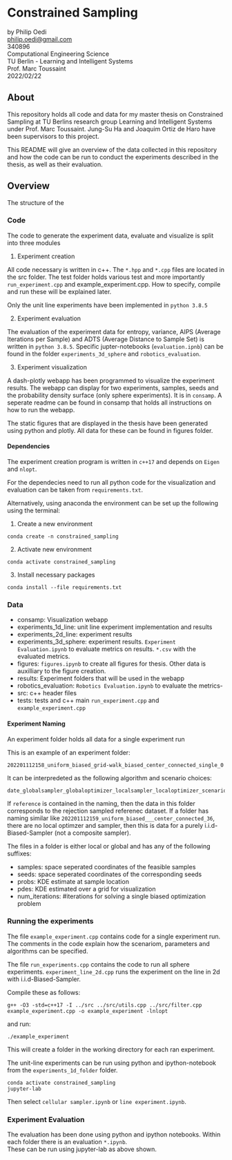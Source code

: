 # Constrained Sampling

by Philip Oedi  
philip.oedi@gmail.com  
340896  
Computational Engineering Science  
TU Berlin - Learning and Intelligent Systems  
Prof. Marc Toussaint  
2022/02/22  


## About

This repository holds all code and data for my master thesis on Constrained Sampling at TU Berlins research group Learning and Intelligent Systems under Prof. Marc Toussaint. Jung-Su Ha and Joaquim Ortiz de Haro have been supervisors to this project.  

This README will give an overview of the data collected in this repository and how the code can be run to conduct the experiments described in the thesis, as  well as their evaluation.

## Overview

The structure of the 

### Code

The code to generate the experiment data, evaluate and visualize is split into three modules

1. Experiment creation

All code necessary is written in c++. The `*.hpp` and `*.cpp` files are located in the src folder. The test folder holds various test and more importantly `run_experiment.cpp` and example_experiment.cpp. How to specify, compile and run these will be explained later.  

Only the unit line experiments have been implemented in `python 3.8.5`

2. Experiment evaluation

The evaluation of the experiment data for entropy, variance, AIPS (Average Iterations per Sample) and ADTS (Average Distance to Sample Set) is written in `python 3.8.5`.
Specific jupter-notebooks (`evaluation.ipnb`) can be found in the folder `experiments_3d_sphere` and `robotics_evaluation`.


3. Experiment visualization

A dash-plotly webapp has been programmed to visualize the experiment results. The webapp can display for two experiments, samples, seeds and the probability density surface (only sphere experiments).
It is in `consamp`. A seperate readme can be found in consamp that holds all instructions on how to run the webapp.  

The static figures that are displayed in the thesis have been generated using python and plotly. All data for these can be found in figures folder.


#### Dependencies

The experiment creation program is written in `c++17` and depends on `Eigen` and `nlopt`.  

For the dependecies need to run all python code for the visualization and evaluation can be taken from `requirements.txt`.  

Alternatively, using anaconda the environment can be set up the following using the terminal:  

1. Create a new environment

```
conda create -n constrained_sampling
```

2. Activate new environment

```
conda activate constrained_sampling
```

3. Install necessary packages

```
conda install --file requirements.txt
``` 


### Data

* consamp: Visualization webapp
* experiments_1d_line: unit line experiment implementation and results
* experiments_2d_line: experiment results
* experiments_3d_sphere: experiment results. `Experiment Evaluation.ipynb` to evaluate metrics on results. `*.csv` with the evaluated metrics.
* figures: `figures.ipynb` to create all figures for thesis. Other data is auxilliary to the figure creation. 
* results: Experiment folders that will be used in the webapp
* robotics_evaluation: `Robotics Evaluation.ipynb` to evaluate the metrics-
* src: c++ header files 
* tests: tests and c++ main `run_experiment.cpp` and `example_experiment.cpp` 

#### Experiment Naming

An experiment folder holds all data for a single experiment run

This is an example of an experiment folder:

```
202201112158_uniform_biased_grid-walk_biased_center_connected_single_0
```

It can be interpredeted as the following algorithm and scenario choices:

```
date_globalsampler_globaloptimizer_localsampler_localoptimizer_scenario_description_#samplingrun
```

If `reference` is contained in the naming, then the data in this folder corresponds to the rejection sampled referenec dataset. If a folder has naming similar like `202201112159_uniform_biased___center_connected_36`, there are no local optimzer and sampler, then this is data for a purely i.i.d-Biased-Sampler (not a composite sampler).


The files in a folder is either local or global and has any of the following suffixes:

* samples: space seperated coordinates of the feasible samples
* seeds: space seperated coordinates of the corresponding seeds
* probs: KDE estimate at sample location
* pdes: KDE estimated over a grid for visualization
* num_iterations: #iterations for solving a single biased optimization problem


### Running the experiments

The file `example_experiment.cpp` contains code for a single experiment run. The comments in the code explain how the scenariom, parameters and algorithms can be specified.

The file `run_experiments.cpp` contains the code to run all sphere experiments. `experiment_line_2d.cpp` runs the experiment on the line in 2d with i.i.d-Biased-Sampler.



Compile these as follows:

```
g++ -O3 -std=c++17 -I ../src ../src/utils.cpp ../src/filter.cpp example_experiment.cpp -o example_experiment -lnlopt
```

and run:

```
./example_experiment
```

This will create a folder in the working directory for each ran experiment.  

The unit-line experiments can be run using python and ipython-notebook from the `experiments_1d_folder` folder.

```
conda activate constrained_sampling
jupyter-lab
```

Then select `cellular sampler.ipynb` or `line experiment.ipynb`.

### Experiment Evaluation

The evaluation has been done using python and ipython notebooks. Within each folder there is an evaluation `*.ipynb`.  
These can be run using jupyter-lab as above shown.







